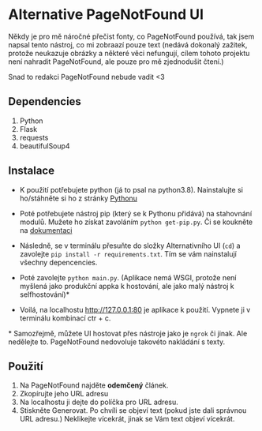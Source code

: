 # Alternative PageNotFound UI

Někdy je pro mě náročné přečist fonty, co PageNotFound používá, tak jsem napsal tento nástroj, co mi zobraazí pouze text (nedává dokonalý zažitek, protože neukazuje obrázky a některé věci nefungují, cílem tohoto projektu není nahradit PageNotFound, ale pouze pro mě zjednodušit čtení.)

Snad to redakci PageNotFound nebude vadit <3

## Dependencies
1. Python
2. Flask
3. requests
4. beautifulSoup4

## Instalace

* K použití potřebujete python (já to psal na python3.8). Nainstalujte si ho/stáhněte si ho z stránky [Pythonu](https://www.python.org/downloads/)

* Poté potřebujete nástroj pip (který se k Pythonu přidává) na stahovnání modulů. Mužete ho získat zavoláním `python get-pip.py`. Či se koukněte na [dokumentaci](https://pip.pypa.io/en/stable/installation/)

* Následně, se v terminálu přesuňte do složky Alternativního UI (`cd`) a zavolejte `pip install -r requirements.txt`. Tím se vám nainstalují všechny depencencies.

* Poté zavolejte `python main.py`. (Aplikace nemá WSGI, protože není myšlená jako produkční appka k hostování, ale jako malý nástroj k selfhostování)*

* Voilá, na localhostu http://127.0.0.1:80 je aplikace k použití. Vypnete ji v terminálu kombinací ctr + c.


\* Samozřejmě, můžete UI hostovat přes nástroje jako je `ngrok` či jinak. Ale nedělejte to. PageNotFound nedovoluje takovéto nakládání s texty.



## Použití

1. Na PageNotFound najděte **odemčený** článek.
2. Zkopírujte jeho URL adresu
3. Na localhostu ji dejte do políčka pro URL adresu.
4. Stiskněte Generovat. Po chvíli se objeví text (pokud jste dali správnou URL adresu.) Neklikejte vícekrát, jinak se Vám text objeví vícekrát.

